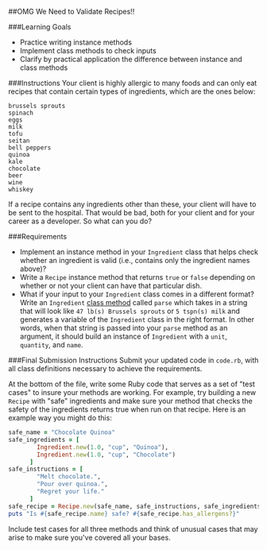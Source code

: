 ##OMG We Need to Validate Recipes!!

###Learning Goals
* Practice writing instance methods
* Implement class methods to check inputs
* Clarify by practical application the difference between instance and class methods

###Instructions
Your client is highly allergic to many foods and can only eat recipes that contain certain types of ingredients, which are the ones below:

```
brussels sprouts
spinach
eggs
milk
tofu
seitan
bell peppers
quinoa
kale
chocolate
beer
wine
whiskey
```

If a recipe contains any ingredients other than these, your client will have to be sent to the hospital. That would be bad, both for your client and for your career as a developer. So what can you do?

###Requirements

* Implement an instance method in your `Ingredient` class that helps check whether an ingredient is valid (i.e., contains only the ingredient names above)?
* Write a `Recipe` instance method that returns `true` or `false` depending on whether or not your client can have that particular dish.
* What if your input to your `Ingredient` class comes in a different format? Write an `Ingredient` [class method](class-instance-methods) called `parse` which takes in a string that will look like `47 lb(s) Brussels sprouts` or `5 tspn(s) milk` and generates a variable of the `Ingredient` class in the right format. In other words, when that string is passed into your `parse` method as an argument, it should build an instance of `Ingredient` with a `unit`, `quantity`, and `name`.

###Final Submission Instructions
Submit your updated code in `code.rb`, with all class definitions necessary to achieve the requirements.

At the bottom of the file, write some Ruby code that serves as a set of "test cases" to insure your methods are working. For example, try building a new `Recipe` with "safe" ingredients and make sure your method that checks the safety of the ingredients returns true when run on that recipe. Here is an example way you might do this:

```ruby
safe_name = "Chocolate Quinoa"
safe_ingredients = [
        Ingredient.new(1.0, "cup", "Quinoa"),
        Ingredient.new(1.0, "cup", "Chocolate")
      ]
safe_instructions = [
        "Melt chocolate.",
        "Pour over quinoa.",
        "Regret your life."
      ]
safe_recipe = Recipe.new(safe_name, safe_instructions, safe_ingredients)
puts "Is #{safe_recipe.name} safe? #{safe_recipe.has_allergens?}"
```

Include test cases for all three methods and think of unusual cases that may arise to make sure you've covered all your bases.
